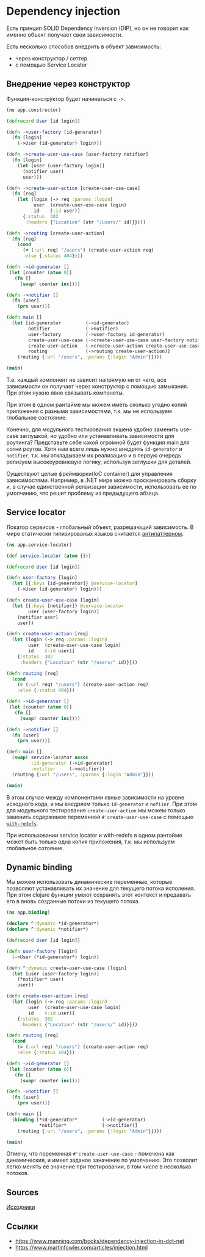 # Dependency injection

Есть принцип SOLID Dependency Inversion (DIP),
но он не говорит как именно объект получает свои зависимости.

Есть несколько способов внедрить в объект зависимость:

+ через конструктор / сеттер
+ с помощью Service Locator

## Внедрение через конструктор

Функция-конструктор будет начинаться с `->`.

```clojure
(ns app.constructor)

(defrecord User [id login])

(defn ->user-factory [id-generator]
  (fn [login]
    (->User (id-generator) login)))

(defn ->create-user-use-case [user-factory notifier]
  (fn [login]
    (let [user (user-factory login)]
      (notifier user)
      user)))

(defn ->create-user-action [create-user-use-case]
  (fn [req]
    (let [login (-> req :params :login)
          user  (create-user-use-case login)
          id    (:id user)]
      {:status  302
       :headers {"Location" (str "/users/" id)}})))

(defn ->routing [create-user-action]
  (fn [req]
    (cond
      (= (:url req) "/users") (create-user-action req)
      :else {:status 404})))

(defn ->id-generator []
 (let [counter (atom 0)]
   (fn []
     (swap! counter inc))))

(defn ->notifier []
  (fn [user]
    (prn user)))

(defn main []
  (let [id-generator         (->id-generator)
        notifier             (->notifier)
        user-factory         (->user-factory id-generator)
        create-user-use-case (->create-user-use-case user-factory notifier)
        create-user-action   (->create-user-action create-user-use-case)
        routing              (->routing create-user-action)]
    (routing {:url "/users", :params {:login "Admin"}})))

(main)
```

Т.е. каждый компонент не зависит напрямую ни от чего, все зависимости он получает
через конструктор с помощью замыкания.
При этом нужно явно связывать компонеты.

При этом в одном рантайме мы можем иметь сколько угодно копий приложения с разными зависимостями,
т.к. мы не используем глобальное состояние.

Конечно, для модульного тестирования экшена удобно заменить use-case заглушкой,
но удобно или устанавливать зависимости для роутинга? Представьте себе
какой огромной будет функция main для сотни роутов. Хотя нам всего лишь
нужно внедрять `id-generator` и `notifier`, т.к. мы откладываем их реализацию
и в первую очередь релизуем высокоуровневую логику, используя заглушки для деталей.

Существуют целые фреймворки(IoC container) для управления зависимостями.
Например, в .NET мире можно просканировать сборку и, в случае единственной релаизации
зависимости, использовать ее по умолчанию, что решит проблему из предыдущего абзаца.


## Service locator

Локатор сервисов - глобальный объект, разрешающий зависимость.
В мире статически типизированых языков считается
[антипаттерном](http://blog.ploeh.dk/2010/02/03/ServiceLocatorisanAnti-Pattern/).

```clojure
(ns app.service-locator)

(def service-locator (atom {}))

(defrecord User [id login])

(defn user-factory [login]
  (let [{:keys [id-generator]} @service-locator]
    (->User (id-generator) login)))

(defn create-user-use-case [login]
  (let [{:keys [notifier]} @service-locator
        user (user-factory login)]
    (notifier user)
    user))

(defn create-user-action [req]
  (let [login (-> req :params :login)
        user  (create-user-use-case login)
        id    (:id user)]
    {:status  302
     :headers {"Location" (str "/users/" id)}}))

(defn routing [req]
  (cond
    (= (:url req) "/users") (create-user-action req)
    :else {:status 404}))

(defn ->id-generator []
 (let [counter (atom 0)]
   (fn []
     (swap! counter inc))))

(defn ->notifier []
  (fn [user]
    (prn user)))

(defn main []
  (swap! service-locator assoc
         :id-generator (->id-generator)
         :notifier     (->notifier))
  (routing {:url "/users", :params {:login "Admin"}}))

(main)
```

В этом случае между компонентами явные зависимости на уровне исходного кода,
и мы внедряем только `id-generator` и `nofiier`.
При этом для модульного тестирования `create-user-action` мы можем только заменить содержимое
переменной `#'create-user-use-case` с помощью
[`with-redefs`](https://clojuredocs.org/clojure.core/with-redefs).

При использовании service locator и with-redefs в одном рантайме может быть только
одна копия приложения, т.к. мы используем глобальное сотояние.

## Dynamic binding

Мы можем использовать динамические переменные, которые позволяют устанавливать
их значение для текущего потока исполения. При этом clojure функции умеют сохранять
этот контекст и предавать его в вновь созданные потоки из текущего потока.

```clojure
(ns app.binding)

(declare ^:dynamic *id-generator*)
(declare ^:dynamic *notifier*)

(defrecord User [id login])

(defn user-factory [login]
  (->User (*id-generator*) login))

(defn ^:dynamic create-user-use-case [login]
  (let [user (user-factory login)]
    (*notifier* user)
    user))

(defn create-user-action [req]
  (let [login (-> req :params :login)
        user  (create-user-use-case login)
        id    (:id user)]
    {:status  302
     :headers {"Location" (str "/users/" id)}}))

(defn routing [req]
  (cond
    (= (:url req) "/users") (create-user-action req)
    :else {:status 404}))

(defn ->id-generator []
 (let [counter (atom 0)]
   (fn []
     (swap! counter inc))))

(defn ->notifier []
  (fn [user]
    (prn user)))

(defn main []
  (binding [*id-generator*         (->id-generator)
            *notifier*             (->notifier)]
    (routing {:url "/users", :params {:login "Admin"}})))

(main)
```

Отмечу, что переменная `#'create-user-use-case` - помечена как динамическия,
и имеет заданое заначение по умолчанию. Это позволит легко менять ее значение при тестировании,
в том числе в несколько потоков.

## Sources

[Исходники](/3-project/2-sources)

## Ссылки

+ https://www.manning.com/books/dependency-injection-in-dot-net
+ https://www.martinfowler.com/articles/injection.html
